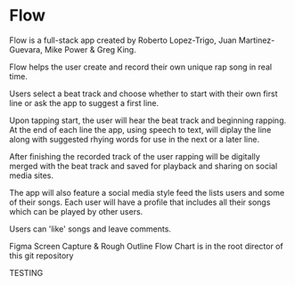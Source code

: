 # Flow

Flow is a full-stack app created by Roberto Lopez-Trigo, Juan Martinez-Guevara, Mike Power & Greg King.

Flow helps the user create and record their own unique rap song in real time.

Users select a beat track and choose whether to start with their own first line or ask the app to suggest a first line.

Upon tapping start, the user will hear the beat track and beginning rapping. At the end of each line the app,
using speech to text, will diplay the line along with suggested rhying words for use in the next or a later line.

After finishing the recorded track of the user rapping will be digitally merged with the beat track and saved for
playback and sharing on social media sites.

The app will also feature a social media style feed the lists users and some of their songs. Each user will have a profile
that includes all their songs which can be played by other users.

Users can 'like' songs and leave comments.

Figma Screen Capture & Rough Outline Flow Chart is in the root director of this git repository

TESTING
